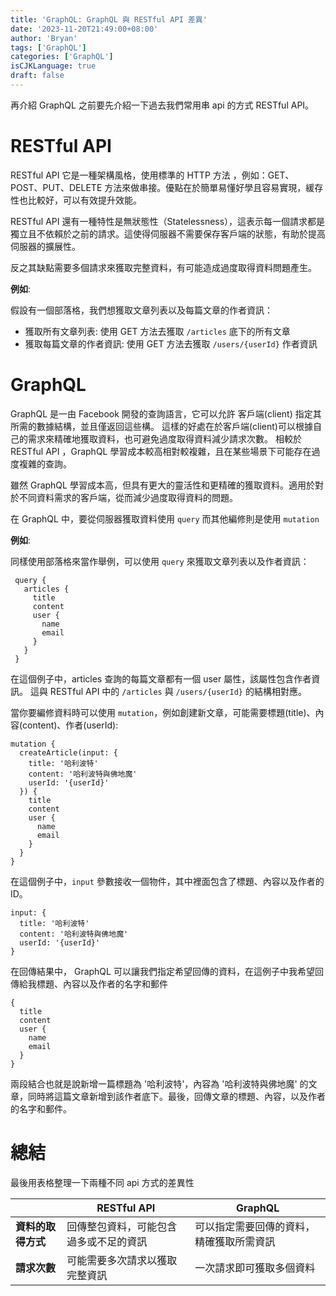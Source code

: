 ```yaml
---
title: 'GraphQL: GraphQL 與 RESTful API 差異'
date: '2023-11-20T21:49:00+08:00'
author: 'Bryan'
tags: ['GraphQL']
categories: ['GraphQL']
isCJKLanguage: true
draft: false
---
```

再介紹 GraphQL 之前要先介紹一下過去我們常用串 api 的方式 RESTful API。

# RESTful API
  RESTful API 它是一種架構風格，使用標準的 HTTP 方法 ，例如：GET、POST、PUT、DELETE 方法來做串接。優點在於簡單易懂好學且容易實現，緩存性也比較好，可以有效提升效能。

  RESTful API 還有一種特性是無狀態性（Statelessness），這表示每一個請求都是獨立且不依賴於之前的請求。這使得伺服器不需要保存客戶端的狀態，有助於提高伺服器的擴展性。

反之其缺點需要多個請求來獲取完整資料，有可能造成過度取得資料問題產生。

**例如**:

  假設有一個部落格，我們想獲取文章列表以及每篇文章的作者資訊：
  - 獲取所有文章列表: 使用 GET 方法去獲取 `/articles` 底下的所有文章
  - 獲取每篇文章的作者資訊: 使用 GET 方法去獲取 `/users/{userId}` 作者資訊

# GraphQL
  GraphQL 是一由 Facebook 開發的查詢語言，它可以允許 客戶端(client) 指定其所需的數據結構，並且僅返回這些構。
這樣的好處在於客戶端(client)可以根據自己的需求來精確地獲取資料，也可避免過度取得資料減少請求次數。
相較於 RESTful API ，GraphQL 學習成本較高相對較複雜，且在某些場景下可能存在過度複雜的查詢。
  
  雖然 GraphQL 學習成本高，但具有更大的靈活性和更精確的獲取資料。適用於對於不同資料需求的客戶端，從而減少過度取得資料的問題。

  在 GraphQL 中，要從伺服器獲取資料使用 `query` 而其他編修則是使用 `mutation`

**例如**:

  同樣使用部落格來當作舉例，可以使用 `query` 來獲取文章列表以及作者資訊：
   ```
    query {
      articles {
        title
        content
        user {
          name
          email
        }
      }
    }
   ```
在這個例子中，articles 查詢的每篇文章都有一個 user 屬性，該屬性包含作者資訊。
這與 RESTful API 中的 `/articles` 與 `/users/{userId}` 的結構相對應。

當你要編修資料時可以使用 `mutation`，例如創建新文章，可能需要標題(title)、內容(content)、作者(userId):

```
mutation {
  createArticle(input: {
    title: '哈利波特'
    content: '哈利波特與佛地魔'
    userId: '{userId}'
  }) {
    title
    content
    user {
      name
      email
    }
  }
}
```
在這個例子中，`input` 參數接收一個物件，其中裡面包含了標題、內容以及作者的 ID。
```
input: {
  title: '哈利波特'
  content: '哈利波特與佛地魔'
  userId: '{userId}'
}

```
在回傳結果中， GraphQL 可以讓我們指定希望回傳的資料，在這例子中我希望回傳給我標題、內容以及作者的名字和郵件
```
{
  title
  content
  user {
    name
    email
  }
}

```
兩段結合也就是說新增一篇標題為 '哈利波特'，內容為 '哈利波特與佛地魔' 的文章，同時將這篇文章新增到該作者底下。最後，回傳文章的標題、內容，以及作者的名字和郵件。

# 總結
最後用表格整理一下兩種不同 api 方式的差異性

|                    | RESTful API                            | GraphQL                                  |
| ------------------ | -------------------------------------- | ---------------------------------------- |
| **資料的取得方式** | 回傳整包資料，可能包含過多或不足的資訊 | 可以指定需要回傳的資料，精確獲取所需資訊 |
| **請求次數**       | 可能需要多次請求以獲取完整資訊         | 一次請求即可獲取多個資料                 |
